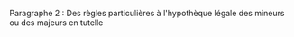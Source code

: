 Paragraphe 2 :  Des règles particulières à l'hypothèque légale des mineurs ou des majeurs en tutelle 